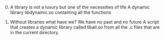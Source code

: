 0. A library is not a luxury but one of the necessities of life
A dynamic library libdynamic.so containing all the functions

1. Without libraries what have we? We have no past and no future
A script that creates a dynamic library called liball.so from all the .c files that are in the current directory.
